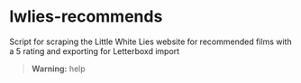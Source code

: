 # lwlies-recommends
Script for scraping the Little White Lies website for recommended films with a 5 rating and exporting for Letterboxd import

> **Warning:** help
